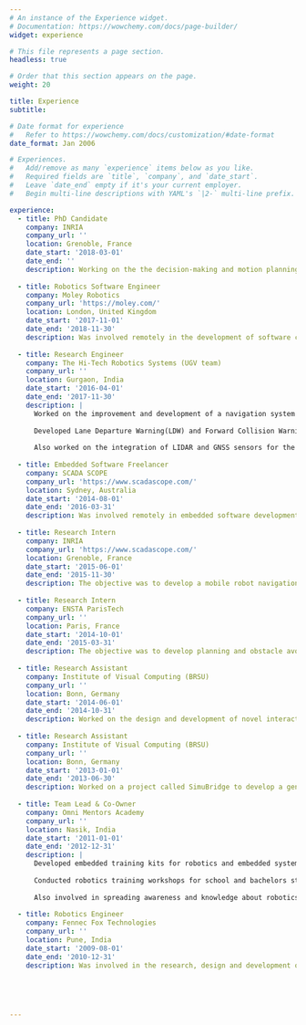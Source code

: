 ```yaml
---
# An instance of the Experience widget.
# Documentation: https://wowchemy.com/docs/page-builder/
widget: experience

# This file represents a page section.
headless: true

# Order that this section appears on the page.
weight: 20

title: Experience
subtitle:

# Date format for experience
#   Refer to https://wowchemy.com/docs/customization/#date-format
date_format: Jan 2006

# Experiences.
#   Add/remove as many `experience` items below as you like.
#   Required fields are `title`, `company`, and `date_start`.
#   Leave `date_end` empty if it's your current employer.
#   Begin multi-line descriptions with YAML's `|2-` multi-line prefix.

experience:
  - title: PhD Candidate
    company: INRIA
    company_url: ''
    location: Grenoble, France
    date_start: '2018-03-01'
    date_end: ''
    description: Working on the the decision-making and motion planning aspects of autonomous vehicle navigation using Deep Reinforcement Learning (DRL). The focus is on crowded urban environments with pedestrians and other vehicles.
    
  - title: Robotics Software Engineer
    company: Moley Robotics
    company_url: 'https://moley.com/'
    location: London, United Kingdom
    date_start: '2017-11-01'
    date_end: '2018-11-30'
    description: Was involved remotely in the development of software components for a robotic kitchen.
    
  - title: Research Engineer
    company: The Hi-Tech Robotics Systems (UGV team)
    company_url: ''
    location: Gurgaon, India
    date_start: '2016-04-01'
    date_end: '2017-11-30'
    description: |
      Worked on the improvement and development of a navigation system for an outdoor autonomous shuttle.
      
      Developed Lane Departure Warning(LDW) and Forward Collision Warning(FCW) functionalities based on image processing for an Advanced Driver Assistance System(ADAS).
      
      Also worked on the integration of LIDAR and GNSS sensors for the autonomous shuttle.
      
  - title: Embedded Software Freelancer
    company: SCADA SCOPE
    company_url: 'https://www.scadascope.com/'
    location: Sydney, Australia
    date_start: '2014-08-01'
    date_end: '2016-03-31'
    description: Was involved remotely in embedded software development for an IOT based monitoring system. The project was a commercial water pressure and volume monitoring system for automated maintenance, warning and response alerts by Internet and SMS services.
    
  - title: Research Intern
    company: INRIA
    company_url: 'https://www.scadascope.com/'
    location: Grenoble, France
    date_start: '2015-06-01'
    date_end: '2015-11-30'
    description: The objective was to develop a mobile robot navigation system which could generate and execute plans for pushing an object in situations where a robot cannot navigate by just avoiding objects and has to reposition an object to find a path to its goal.
    
  - title: Research Intern
    company: ENSTA ParisTech
    company_url: ''
    location: Paris, France
    date_start: '2014-10-01'
    date_end: '2015-03-31'
    description: The objective was to develop planning and obstacle avoidance strategies that take the type of objects into account to be able to react(navigate) differently as a function of the context. 
    
  - title: Research Assistant
    company: Institute of Visual Computing (BRSU)
    company_url: ''
    location: Bonn, Germany
    date_start: '2014-06-01'
    date_end: '2014-10-31'
    description: Worked on the design and development of novel interactive devices for 2D and 3D interaction. Specifically, the work encompassed the rapid prototyping of devices and interaction techniques using sensor and actuators controlled over Arduino and Unity3D.
    
  - title: Research Assistant
    company: Institute of Visual Computing (BRSU)
    company_url: ''
    location: Bonn, Germany
    date_start: '2013-01-01'
    date_end: '2013-06-30'
    description: Worked on a project called SimuBridge to develop a generic, independent from Programmable Logic Controller (PLC) vendor, a visual simulator of devices, systems and industrial plants. Major focus was on realistic simulation of devices and their physical characteristics, realistic behaviorand reaction of the simulator on the real control signals, correct visual representation of real-time events and modulated signals with low latency.
    
  - title: Team Lead & Co-Owner
    company: Omni Mentors Academy
    company_url: ''
    location: Nasik, India
    date_start: '2011-01-01'
    date_end: '2012-12-31'
    description: |
      Developed embedded training kits for robotics and embedded systems educational workshops.
    
      Conducted robotics training workshops for school and bachelors students.
    
      Also involved in spreading awareness and knowledge about robotics in rural and urban parts ofIndia.
      
  - title: Robotics Engineer
    company: Fennec Fox Technologies
    company_url: ''
    location: Pune, India
    date_start: '2009-08-01'
    date_end: '2010-12-31'
    description: Was involved in the research, design and development of a service robot ESKORTA- A low cost,multi purpose, autonomous mobile robot for service industries like hospitals, warehouses, airports,etc.
      



      
---
```

